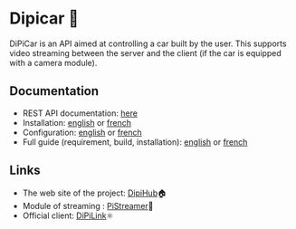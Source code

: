 # Dipicar 🚗

DiPiCar is an API aimed at controlling a car built by the user. This supports video streaming between the server and the client (if the car is equipped with a camera module).

## Documentation

- REST API documentation: [here](https://documenter.getpostman.com/view/16024598/TzY1gGLM)
- Installation: [english](/doc/installation-en.md) or [french](/doc/installation-fr.md)
- Configuration: [english](/doc/configuration-en.md) or [french](/doc/configuration-fr.md)
- Full guide (requirement, build, installation): [english](https://dipihub.netlify.app/en/#/docs/build) or [french](https://dipihub.netlify.app/fr/#/docs/build)

## Links

- The web site of the project: [DipiHub](https://dipihub.netlify.app/en/#/)🏠
- Module of streaming : [PiStreamer](https://www.npmjs.com/package/pistreamer)🎥
- Official client: [DiPiLink](https://github.com/Iucapad/dipilink)⚛